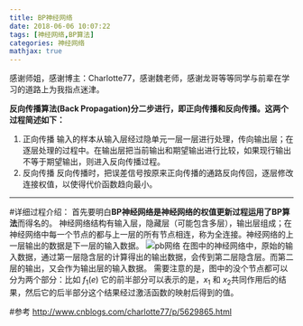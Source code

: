 ```yaml
---
title: BP神经网络
date: 2018-06-06 10:07:22
tags: [神经网络,BP算法]
categories: 神经网络
mathjax: true
---
```

感谢师姐，感谢博主：Charlotte77，感谢魏老师，感谢龙哥等等同学与前辈在学习的道路上为我指点迷津。

**反向传播算法(Back Propagation)分二步进行，即正向传播和反向传播。这两个过程简述如下：**

1. 正向传播
输入的样本从输入层经过隐单元一层一层进行处理，传向输出层；在逐层处理的过程中。在输出层把当前输出和期望输出进行比较，如果现行输出不等于期望输出，则进入反向传播过程。
2. 反向传播
反向传播时，把误差信号按原来正向传播的通路反向传回，逐层修改连接权值，以使得代价函数趋向最小。

---

#详细过程介绍：
首先要明白**BP神经网络是神经网络的权值更新过程运用了BP算法**而得名的。
神经网络结构有输入层，隐藏层（可能包含多层），输出层组成；在神经网络中每一个节点的都与上一层的所有节点相连，称为全连接。神经网络的上一层输出的数据是下一层的输入数据。
![pb网络](./BP1.png)
在图中的神经网络中，原始的输入数据，通过第一层隐含层的计算得出的输出数据，会传到第二层隐含层。而第二层的输出，又会作为输出层的输入数据。
需要注意的是，图中的没个节点都可以分为两个部分：比如 $f_{1}(e)$ 它的前半部分可以表示的是，$x_{1}$ 和 $x_{2}$共同作用后的结果，然后它的后半部分这个结果经过激活函数的映射后得到的值。

#参考
http://www.cnblogs.com/charlotte77/p/5629865.html